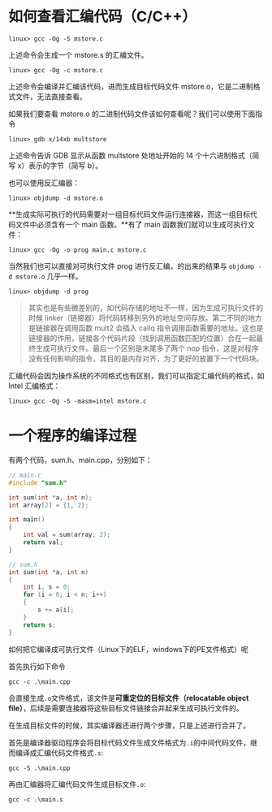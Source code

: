 # 如何查看汇编代码（C/C++）

```
linux> gcc -Og -S mstore.c
```

上述命令会生成一个 mstore.s 的汇编文件。

```
linux> gcc -Og -c mstore.c
```

上述命令会编译并汇编该代码，进而生成目标代码文件 mstore.o，它是二进制格式文件，无法直接查看。

如果我们要查看 mstore.o 的二进制代码文件该如何查看呢？我们可以使用下面指令

```
linux> gdb x/14xb multstore
```

上述命令告诉 GDB 显示从函数 multstore 处地址开始的 14 个十六进制格式（简写 x）表示的字节（简写 b）。

也可以使用反汇编器：

```
linux> objdump -d mstore.o
```

**生成实际可执行的代码需要对一组目标代码文件运行连接器，而这一组目标代码文件中必须含有一个 main 函数。**有了 main 函数我们就可以生成可执行文件：

```
linux> gcc -Og -o prog main.c mstore.c
```

当然我们也可以直接对可执行文件 prog 进行反汇编，的出来的结果与 `objdump -d mstore.o` 几乎一样。

```
linux> objdump -d prog
```

> 其实也是有些微差别的，如代码存储的地址不一样，因为生成可执行文件的时候 linker（链接器）将代码转移到另外的地址空间存放。第二不同的地方是链接器在调用函数 mult2 会插入 callq 指令调用函数需要的地址。这也是链接器的作用，链接各个代码片段（找到调用函数匹配的位置）合在一起最终生成可执行文件。最后一个区别是末尾多了两个 nop 指令，这是对程序没有任何影响的指令，其目的是内存对齐，为了更好的放置下一个代码块。

汇编代码会因为操作系统的不同格式也有区别，我们可以指定汇编代码的格式，如 Intel 汇编格式：

```
linux> gcc -Og -S -masm=intel mstore.c
```

# 一个程序的编译过程

有两个代码，sum.h、main.cpp，分别如下：

```c++
// main.c
#include "sum.h"

int sum(int *a, int n);
int array[2] = {1, 2};

int main()
{
    int val = sum(array, 2);
    return val;
}

// sum.h
int sum(int *a, int n)
{
    int i, s = 0;
    for (i = 0; i < n; i++)
    {
        s += a[i];
    }
    return s;  
}
```

如何把它编译成可执行文件（Linux下的ELF，windows下的PE文件格式）呢

首先执行如下命令

```
gcc -c .\main.cpp
```

会直接生成`.o`文件格式，该文件是**可重定位的目标文件（relocatable object file）**，后续是需要连接器将这些目标文件链接合并起来生成可执行文件的。

在生成目标文件的时候，其实编译器还进行两个步骤，只是上述进行合并了。

首先是编译器驱动程序会将目标代码文件生成文件格式为`.i`的中间代码文件，继而编译成汇编代码文件格式`.s`:

```
gcc -S .\main.cpp
```

再由汇编器将汇编代码文件生成目标文件`.o`:

```
gcc -c .\main.s
```

